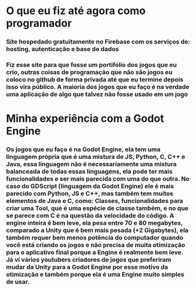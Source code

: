 # O que eu fiz até agora como programador
### Site hospedado gratuitamente no Firebase com os serviços de: hosting, autenticação e base de dados
### Fiz esse site para que fosse um portifólio dos jogos que eu crio, outras coisas de programação que não são jogos eu coloco no github de forma privada até que eu termine depois isso vira público. A maioria dos jogos que eu faço é na verdade uma aplicação de algo que talvez não fosse usado em um jogo

# Minha experiência com a Godot Engine
### Os jogos que eu faço é na Godot Engine, ela tem uma linguagem própria que é uma mistura de JS, Python, C, C++ e Java, essa linguagem não é necessariamente uma mistura balanceada de todas essas linguagens, ela pode ter mais funcionalidades e ser mais parecida com uma do que outra. No caso do GDScript (linguagem da Godot Engine) ele é mais parecido com Python, JS e C++, mas também tem muitos elementos de Java e C, como: Classes, funcionalidades para criar uma Tool, que é uma espécie de classe também, e no que se parece com C é na questão da velocidade do código. A engine inteira é bem leve, ela pesa entre 70 e 80 megabytes, comparado a Unity que é bem mais pesada (+2 Gigabytes), ela também requer bem menos potência do computador quando você está criando os jogos e não precisa de muita otimização para o aplicativo final porque a Engine é realmente bem leve. Já ví vários youtubers criadores de jogos que preferiram mudar da Unity para a Godot Engine por esse motivo da otimização e também porque ela é uma Engine muito simples de usar.
